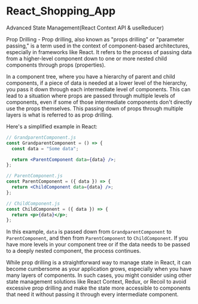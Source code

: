 # React_Shopping_App
Advanced State Management(React Context API &amp; useReducer)

Prop Drilling - Prop drilling, also known as "props drilling" or "parameter passing," is a term used in the context of component-based architectures, especially in frameworks like React. It refers to the process of passing data from a higher-level component down to one or more nested child components through props (properties).

In a component tree, where you have a hierarchy of parent and child components, if a piece of data is needed at a lower level of the hierarchy, you pass it down through each intermediate level of components. This can lead to a situation where props are passed through multiple levels of components, even if some of those intermediate components don't directly use the props themselves. This passing down of props through multiple layers is what is referred to as prop drilling.

Here's a simplified example in React:

```jsx
// GrandparentComponent.js
const GrandparentComponent = () => {
  const data = "Some data";

  return <ParentComponent data={data} />;
};

// ParentComponent.js
const ParentComponent = ({ data }) => {
  return <ChildComponent data={data} />;
};

// ChildComponent.js
const ChildComponent = ({ data }) => {
  return <p>{data}</p>;
};
```

In this example, `data` is passed down from `GrandparentComponent` to `ParentComponent`, and then from `ParentComponent` to `ChildComponent`. If you have more levels in your component tree or if the data needs to be passed to a deeply nested component, the process continues.

While prop drilling is a straightforward way to manage state in React, it can become cumbersome as your application grows, especially when you have many layers of components. In such cases, you might consider using other state management solutions like React Context, Redux, or Recoil to avoid excessive prop drilling and make the state more accessible to components that need it without passing it through every intermediate component.


